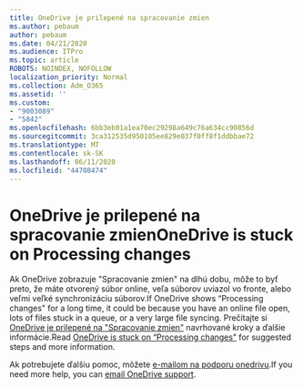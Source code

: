 ```yaml
---
title: OneDrive je prilepené na spracovanie zmien
ms.author: pebaum
author: pebaum
ms.date: 04/21/2020
ms.audience: ITPro
ms.topic: article
ROBOTS: NOINDEX, NOFOLLOW
localization_priority: Normal
ms.collection: Adm_O365
ms.assetid: ''
ms.custom:
- "9003089"
- "5842"
ms.openlocfilehash: 6bb3eb01a1ea70ec29298a649c76a634cc90856d
ms.sourcegitcommit: 3ca312535d950105ee829e037f0ff8f1ddbbae72
ms.translationtype: MT
ms.contentlocale: sk-SK
ms.lasthandoff: 06/11/2020
ms.locfileid: "44708474"
---
```

# <a name="onedrive-is-stuck-on-processing-changes"></a><span data-ttu-id="1dbe2-102">OneDrive je prilepené na spracovanie zmien</span><span class="sxs-lookup"><span data-stu-id="1dbe2-102">OneDrive is stuck on Processing changes</span></span>

<span data-ttu-id="1dbe2-103">Ak OneDrive zobrazuje "Spracovanie zmien" na dlhú dobu, môže to byť preto, že máte otvorený súbor online, veľa súborov uviazol vo fronte, alebo veľmi veľké synchronizáciu súborov.</span><span class="sxs-lookup"><span data-stu-id="1dbe2-103">If OneDrive shows “Processing changes" for a long time, it could be because you have an online file open, lots of files stuck in a queue, or a very large file syncing.</span></span> <span data-ttu-id="1dbe2-104">Prečítajte si [OneDrive je prilepené na "Spracovanie zmien"](https://support.office.com/article/onedrive-is-stuck-on-processing-changes-b386b813-9b66-4e47-8c4c-2b45533edccd) navrhované kroky a ďalšie informácie.</span><span class="sxs-lookup"><span data-stu-id="1dbe2-104">Read  [OneDrive is stuck on “Processing changes"](https://support.office.com/article/onedrive-is-stuck-on-processing-changes-b386b813-9b66-4e47-8c4c-2b45533edccd) for suggested steps and more information.</span></span>

<span data-ttu-id="1dbe2-105">Ak potrebujete ďalšiu pomoc, môžete [e-mailom na podporu onedrivu](https://go.microsoft.com/fwlink/p/?LinkId=528676).</span><span class="sxs-lookup"><span data-stu-id="1dbe2-105">If you need more help, you can  [email OneDrive support](https://go.microsoft.com/fwlink/p/?LinkId=528676).</span></span>